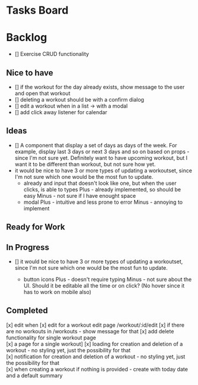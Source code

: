 # Tasks Board

# Backlog

- [] Exercise CRUD functionality

## Nice to have

- [] if the workout for the day already exists, show message to the user and open that workout
- [] deleting a workout should be with a confirm dialog
- [] edit a workout when in a list -> with a modal
- [] add click away listener for calendar

## Ideas

- [] A component that display a set of days as days of the week. For example, display last 3 days or next 3 days and so on based on props - since I'm not sure yet. Definitely want to have upcoming workout, but I want it to be different than workout, but not sure how yet.
- it would be nice to have 3 or more types of updating a workoutset, since I'm not sure which one would be the most fun to update.
  - already and input that doesn't look like one, but when the user clicks, is able to types
    Plus - already implemented, so should be easy
    Minus - not sure if I have enought space
  - modal
    Plus - intuitive and less prone to error
    Minus - annoying to implement

## Ready for Work

## In Progress

- [] it would be nice to have 3 or more types of updating a workoutset, since I'm not sure which one would be the most fun to update.

  - button icons
    Plus - doesn't require typing
    Minus - not sure about the UI. Should it be editable all the time or on click? (No hover since it has to work on mobile also)

## Completed

[x] edit when
[x] edit for a workout edit page /workout/:id/edit
[x] if there are no workouts in /workouts - show message for that
[x] add delete functionality for single workout page  
[x] a page for a single workout]
[x] loading for creation and deletion of a workout - no styling yet, just the possibility for that  
[x] notification for creation and deletion of a workout - no styling yet, just the possibility for that  
[x] when creating a workout if nothing is provided - create with today date and a default summary
